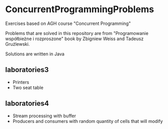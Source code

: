 # ConcurrentProgrammingProblems
Exercises based on AGH course "Concurrent Programming"

Problems that are solved in this repository are from "Programowanie współbieżne i rozproszone" book by Zbigniew Weiss and Tadeusz Gruźlewski.

Solutions are written in Java

## laboratories3
- Printers
- Two seat table
## laboratories4
- Stream processing with buffer
- Producers and consumers with random quantity of cells that will modify

